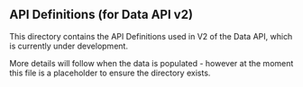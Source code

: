 ## API Definitions (for Data API v2)

This directory contains the API Definitions used in V2 of the Data API, which is currently under development.

More details will follow when the data is populated - however at the moment this file is a placeholder to ensure the directory exists.
